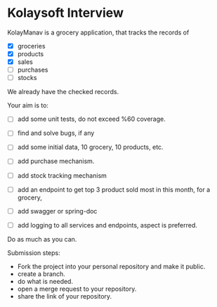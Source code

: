 # Kolaysoft Interview

KolayManav is a grocery application, that tracks the records of

- [x] groceries
- [x] products
- [x] sales
- [ ] purchases
- [ ] stocks

We already have the checked records. 

Your aim is to:

- [ ] add some unit tests, do not exceed %60 coverage.
- [ ] find and solve bugs, if any
- [ ] add some initial data, 10 grocery, 10 products, etc.
- [ ] add purchase mechanism.
- [ ] add stock tracking mechanism
- [ ] add an endpoint to get top 3 product sold most in this month, for a grocery,
- [ ] add swagger or spring-doc
- [ ] add logging to all services and endpoints, aspect is preferred.


Do as much as you can. 

Submission steps:
- Fork the project into your personal repository and make it public.
- create a branch.
- do what is needed.
- open a merge request to your repository.
- share the link of your repository.
